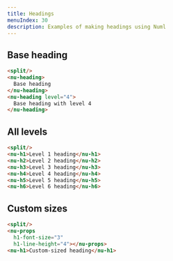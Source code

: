 ```yaml
---
title: Headings
menuIndex: 30
description: Examples of making headings using Numl
---
```


## Base heading
```html
<split/>
<nu-heading>
  Base heading
</nu-heading>
<nu-heading level="4">
  Base heading with level 4
</nu-heading>
```

## All levels

```html
<split/>
<nu-h1>Level 1 heading</nu-h1>
<nu-h2>Level 2 heading</nu-h2>
<nu-h3>Level 3 heading</nu-h3>
<nu-h4>Level 4 heading</nu-h4>
<nu-h5>Level 5 heading</nu-h5>
<nu-h6>Level 6 heading</nu-h6>
```

## Custom sizes

```html
<split/>
<nu-props
  h1-font-size="3"
  h1-line-height="4"></nu-props>
<nu-h1>Custom-sized heading</nu-h1>
```

